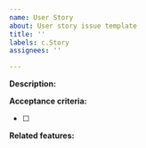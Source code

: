 ```yaml
---
name: User Story
about: User story issue template
title: ''
labels: c.Story
assignees: ''

---
```


**Description:**


**Acceptance criteria:**

- [ ] 

**Related features:**
